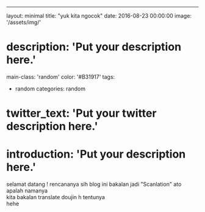 ---
layout: minimal
title: "yuk kita ngocok"
date: 2016-08-23 00:00:00
image: '/assets/img/'
# description: 'Put your description here.'
main-class: 'random'
color: '#B31917'
tags:
- random
categories: random
# twitter_text: 'Put your twitter description here.'
# introduction: 'Put your description here.'

selamat datang !
rencananya sih blog ini bakalan jadi "Scanlation" ato apalah namanya <br>
kita bakalan translate doujin h tentunya <br>
hehe
